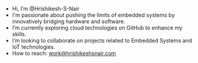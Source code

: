 -  Hi, I’m @Hrishikesh-S-Nair
-  I'm passionate about pushing the limits of embedded systems by innovatively bridging hardware and software.
-  I’m currently exploring cloud technologies on GitHub to enhance my skills.
-  I’m looking to collaborate on projects related to Embedded Systems and IoT technologies.
-  How to reach: work@hrishikeshsnair.com

<!---
Hrishikesh-S-Nair/Hrishikesh-S-Nair is a ✨ special ✨ repository because its `README.md` (this file) appears on your GitHub profile.
You can click the Preview link to take a look at your changes.
--->
